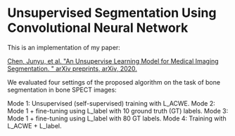 # Unsupervised Segmentation Using Convolutional Neural Network

This is an implementation of my paper:

<a href="https://arxiv.org/abs/2001.10155">Chen, Junyu, et al. "An Unsupervise Learning Model for Medical Imaging Segmentation. " arXiv preprints, arXiv, 2020.</a>

We evaluated four settings of the proposed algorithm on the task of bone segmentation in bone SPECT images:

Mode 1: Unsupervised (self-supervised) training with L_ACWE.
Mode 2: Mode 1 + fine-tuning using L_label with 10 ground truth (GT) labels.
Mode 3: Mode 1 + fine-tuning using L_label with 80 GT labels.
Mode 4: Training with L_ACWE + L_label.
